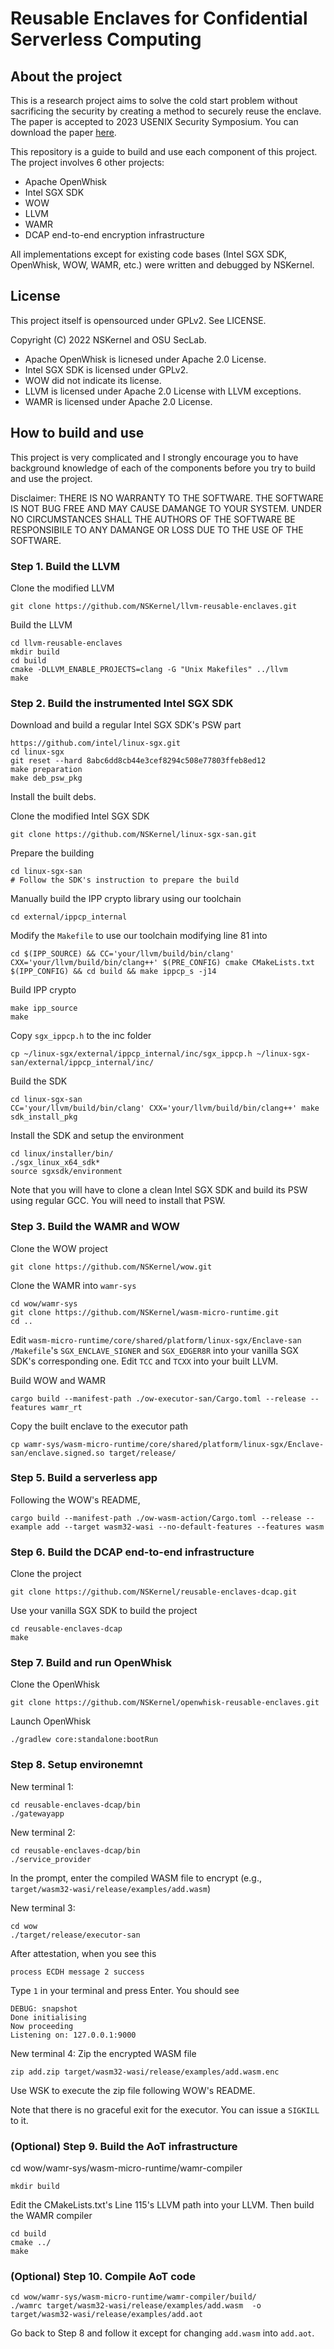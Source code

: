 # Reusable Enclaves for Confidential Serverless Computing

## About the project

This is a research project aims to solve the cold start problem without sacrificing the security by creating a method to securely reuse the enclave. The paper is accepted to 2023 USENIX Security Symposium. You can download the paper [here](https://u.osu.edu/zhao-3289/files/2023/07/Reusable-Enclave.pdf).

This repository is a guide to build and use each component of this project. The project involves 6 other projects:
+ Apache OpenWhisk
+ Intel SGX SDK
+ WOW
+ LLVM
+ WAMR
+ DCAP end-to-end encryption infrastructure

All implementations except for existing code bases (Intel SGX SDK, OpenWhisk, WOW, WAMR, etc.) were written and debugged by NSKernel.

## License

This project itself is opensourced under GPLv2. See LICENSE.

Copyright (C) 2022 NSKernel and OSU SecLab.

+ Apache OpenWhisk is licnesed under Apache 2.0 License.
+ Intel SGX SDK is licensed under GPLv2.
+ WOW did not indicate its license.
+ LLVM is licensed under Apache 2.0 License with LLVM exceptions.
+ WAMR is licensed under Apache 2.0 License.

## How to build and use

This project is very complicated and I strongly encourage you to have background knowledge of each of the components before you try to build and use the project.

Disclaimer: THERE IS NO WARRANTY TO THE SOFTWARE. THE SOFTWARE IS NOT BUG FREE AND MAY CAUSE DAMANGE TO YOUR SYSTEM. UNDER NO CIRCUMSTANCES SHALL THE AUTHORS OF THE SOFTWARE BE RESPONSIBILE TO ANY DAMANGE OR LOSS DUE TO THE USE OF THE SOFTWARE.

### Step 1. Build the LLVM

Clone the modified LLVM

```
git clone https://github.com/NSKernel/llvm-reusable-enclaves.git
```

Build the LLVM

```
cd llvm-reusable-enclaves
mkdir build
cd build
cmake -DLLVM_ENABLE_PROJECTS=clang -G "Unix Makefiles" ../llvm
make
```

### Step 2. Build the instrumented Intel SGX SDK

Download and build a regular Intel SGX SDK's PSW part
```
https://github.com/intel/linux-sgx.git
cd linux-sgx
git reset --hard 8abc6dd8cb44e3cef8294c508e77803ffeb8ed12
make preparation
make deb_psw_pkg
```
Install the built debs.

Clone the modified Intel SGX SDK
```
git clone https://github.com/NSKernel/linux-sgx-san.git
```

Prepare the building
```
cd linux-sgx-san
# Follow the SDK's instruction to prepare the build
```

Manually build the IPP crypto library using our toolchain
```
cd external/ippcp_internal
```
Modify the `Makefile` to use our toolchain modifying line 81 into
```
cd $(IPP_SOURCE) && CC='your/llvm/build/bin/clang' CXX='your/llvm/build/bin/clang++' $(PRE_CONFIG) cmake CMakeLists.txt $(IPP_CONFIG) && cd build && make ippcp_s -j14
```
Build IPP crypto
```
make ipp_source
make
```

Copy `sgx_ippcp.h` to the inc folder
```
cp ~/linux-sgx/external/ippcp_internal/inc/sgx_ippcp.h ~/linux-sgx-san/external/ippcp_internal/inc/
```

Build the SDK
```
cd linux-sgx-san
CC='your/llvm/build/bin/clang' CXX='your/llvm/build/bin/clang++' make sdk_install_pkg
```

Install the SDK and setup the environment
```
cd linux/installer/bin/
./sgx_linux_x64_sdk*
source sgxsdk/environment
```

Note that you will have to clone a clean Intel SGX SDK and build its PSW using regular GCC. You will need to install that PSW.

### Step 3. Build the WAMR and WOW

Clone the WOW project
```
git clone https://github.com/NSKernel/wow.git
```

Clone the WAMR into `wamr-sys`
```
cd wow/wamr-sys
git clone https://github.com/NSKernel/wasm-micro-runtime.git
cd ..
```

Edit `wasm-micro-runtime/core/shared/platform/linux-sgx/Enclave-san
/Makefile`'s `SGX_ENCLAVE_SIGNER` and `SGX_EDGER8R` into your vanilla SGX SDK's corresponding one. Edit `TCC` and `TCXX` into your built LLVM.

Build WOW and WAMR
```
cargo build --manifest-path ./ow-executor-san/Cargo.toml --release --features wamr_rt
```

Copy the built enclave to the executor path
```
cp wamr-sys/wasm-micro-runtime/core/shared/platform/linux-sgx/Enclave-san/enclave.signed.so target/release/
```

### Step 5. Build a serverless app

Following the WOW's README,
```
cargo build --manifest-path ./ow-wasm-action/Cargo.toml --release --example add --target wasm32-wasi --no-default-features --features wasm
```

### Step 6. Build the DCAP end-to-end infrastructure

Clone the project
```
git clone https://github.com/NSKernel/reusable-enclaves-dcap.git
```

Use your vanilla SGX SDK to build the project
```
cd reusable-enclaves-dcap
make
```

### Step 7. Build and run OpenWhisk

Clone the OpenWhisk
```
git clone https://github.com/NSKernel/openwhisk-reusable-enclaves.git
```

Launch OpenWhisk
```
./gradlew core:standalone:bootRun
```

### Step 8. Setup environemnt

New terminal 1:
```
cd reusable-enclaves-dcap/bin
./gatewayapp
```

New terminal 2:
```
cd reusable-enclaves-dcap/bin
./service_provider
```
In the prompt, enter the compiled WASM file to encrypt (e.g., `target/wasm32-wasi/release/examples/add.wasm`)

New terminal 3:
```
cd wow
./target/release/executor-san
```
After attestation, when you see this
```
process ECDH message 2 success
```
Type `1` in your terminal and press Enter. You should see
```
DEBUG: snapshot                                                                              
Done initialising                                                                            
Now proceeding 
Listening on: 127.0.0.1:9000
```

New terminal 4: Zip the encrypted WASM file
```
zip add.zip target/wasm32-wasi/release/examples/add.wasm.enc
```
Use WSK to execute the zip file following WOW's README.

Note that there is no graceful exit for the executor. You can issue a `SIGKILL` to it.

### (Optional) Step 9. Build the AoT infrastructure

cd wow/wamr-sys/wasm-micro-runtime/wamr-compiler
```
mkdir build
```

Edit the CMakeLists.txt's Line 115's LLVM path into your LLVM. Then build the WAMR compiler

```
cd build
cmake ../
make
```

### (Optional) Step 10. Compile AoT code

```
cd wow/wamr-sys/wasm-micro-runtime/wamr-compiler/build/
./wamrc target/wasm32-wasi/release/examples/add.wasm  -o target/wasm32-wasi/release/examples/add.aot
```
Go back to Step 8 and follow it except for changing `add.wasm` into `add.aot`.

